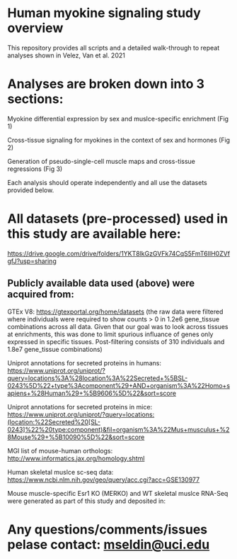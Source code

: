 # Human myokine signaling study overview
This repository provides all scripts and a detailed walk-through to repeat analyses shown in Velez, Van et al. 2021

# Analyses are broken down into 3 sections:
Myokine differential expression by sex and muslce-specific enrichment (Fig 1)

Cross-tissue signaling for myokines in the context of sex and hormones (Fig 2)

Generation of pseudo-single-cell muscle maps and cross-tissue regressions (Fig 3)

Each analysis should operate independently and all use the datasets provided below.

# All datasets (pre-processed) used in this study are available here:
https://drive.google.com/drive/folders/1YKT8lkGzGVFk74CqS5FmT6lIH0ZVfgfJ?usp=sharing

## Publicly available data used (above) were acquired from:

GTEx V8: https://gtexportal.org/home/datasets (the raw data were filtered where individuals were required to show counts > 0 in 1.2e6 gene_tissue combinations across all data.  Given that our goal was to look across tissues at enrichments, this was done to limit spurious influance of genes only expressed in specific tissues.  Post-filtering consists of 310 individuals and 1.8e7 gene_tissue combinations) 

Uniprot annotations for secreted proteins in humans: https://www.uniprot.org/uniprot/?query=locations%3A%28location%3A%22Secreted+%5BSL-0243%5D%22+type%3Acomponent%29+AND+organism%3A%22Homo+sapiens+%28Human%29+%5B9606%5D%22&sort=score

Uniprot annotations for secreted proteins in mice: https://www.uniprot.org/uniprot/?query=locations:(location:%22Secreted%20[SL-0243]%22%20type:component)&fil=organism%3A%22Mus+musculus+%28Mouse%29+%5B10090%5D%22&sort=score

MGI list of mouse-human orthologs: http://www.informatics.jax.org/homology.shtml

Human skeletal muslce sc-seq data: https://www.ncbi.nlm.nih.gov/geo/query/acc.cgi?acc=GSE130977

Mouse muscle-specific Esr1 KO (MERKO) and WT skeletal muslce RNA-Seq were generated as part of this study and deposited in: 

# Any questions/comments/issues pelase contact: mseldin@uci.edu

